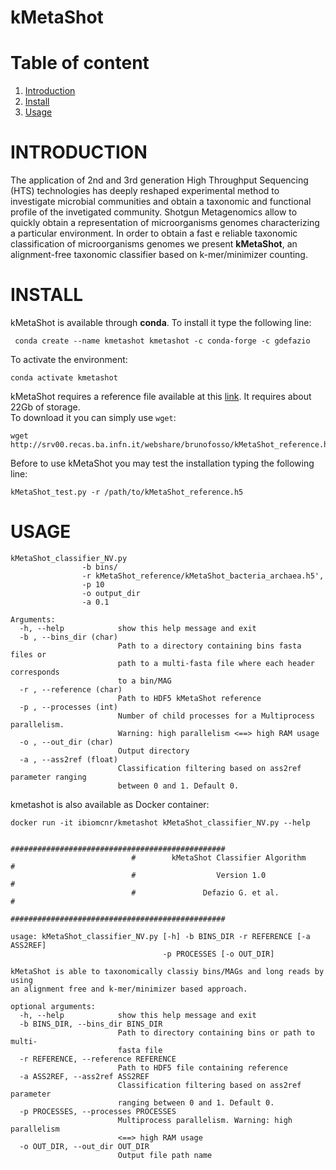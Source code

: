 kMetaShot
=========

# Table of content
1. [Introduction](#introduction)  
2. [Install](#install)  
3. [Usage](#usage)  


# INTRODUCTION
The application of 2nd and 3rd generation High Throughput Sequencing (HTS) technologies has deeply reshaped experimental method to investigate microbial communities and obtain a taxonomic and functional profile of the invetigated community. Shotgun Metagenomics allow to quickly obtain a representation of microorganisms genomes characterizing a particular environment. 
In order to obtain a fast e reliable taxonomic classification of microorganisms genomes we present **kMetaShot**, an alignment-free taxonomic classifier based on k-mer/minimizer counting.

# INSTALL
kMetaShot is available through **conda**. To install it type the following line:  
```
 conda create --name kmetashot kmetashot -c conda-forge -c gdefazio
```
To activate the environment:
```
conda activate kmetashot
```

kMetaShot requires a reference file available at this [link](http://srv00.recas.ba.infn.it/webshare/brunofosso/kMetaShot_reference.h5). It requires about 22Gb of storage.  
To download it you can simply use `wget`:
```
wget http://srv00.recas.ba.infn.it/webshare/brunofosso/kMetaShot_reference.h5
```
Before to use kMetaShot you may test the installation typing the following line:

```
kMetaShot_test.py -r /path/to/kMetaShot_reference.h5
```
# USAGE
```
kMetaShot_classifier_NV.py 
                -b bins/
                -r kMetaShot_reference/kMetaShot_bacteria_archaea.h5',
                -p 10
                -o output_dir
                -a 0.1
                
Arguments:
  -h, --help            show this help message and exit
  -b , --bins_dir (char)
                        Path to a directory containing bins fasta files or 
                        path to a multi-fasta file where each header corresponds
                        to a bin/MAG
  -r , --reference (char)
                        Path to HDF5 kMetaShot reference
  -p , --processes (int)
                        Number of child processes for a Multiprocess parallelism. 
                        Warning: high parallelism <==> high RAM usage
  -o , --out_dir (char)
                        Output directory
  -a , --ass2ref (float)
                        Classification filtering based on ass2ref parameter ranging
                        between 0 and 1. Default 0.
```

kmetashot is also available as Docker container:

```
docker run -it ibiomcnr/kmetashot kMetaShot_classifier_NV.py --help 

                           ################################################
                           #        kMetaShot Classifier Algorithm        #
                           #                  Version 1.0                 #
                           #               Defazio G. et al.              #
                           ################################################

usage: kMetaShot_classifier_NV.py [-h] -b BINS_DIR -r REFERENCE [-a ASS2REF]
                                  -p PROCESSES [-o OUT_DIR]

kMetaShot is able to taxonomically classiy bins/MAGs and long reads by using
an alignment free and k-mer/minimizer based approach.

optional arguments:
  -h, --help            show this help message and exit
  -b BINS_DIR, --bins_dir BINS_DIR
                        Path to directory containing bins or path to multi-
                        fasta file
  -r REFERENCE, --reference REFERENCE
                        Path to HDF5 file containing reference
  -a ASS2REF, --ass2ref ASS2REF
                        Classification filtering based on ass2ref parameter
                        ranging between 0 and 1. Default 0.
  -p PROCESSES, --processes PROCESSES
                        Multiprocess parallelism. Warning: high parallelism
                        <==> high RAM usage
  -o OUT_DIR, --out_dir OUT_DIR
                        Output file path name
```

